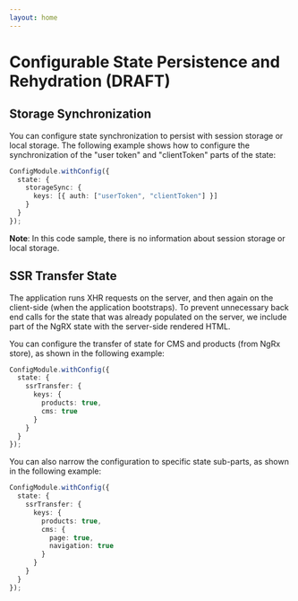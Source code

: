 ```yaml
---
layout: home
---
```


# Configurable State Persistence and Rehydration (DRAFT)

## Storage Synchronization

You can configure state synchronization to persist with session storage or local storage. The following example shows how to configure the synchronization of the "user token" and "clientToken" parts of the state:

```typescript
ConfigModule.withConfig({
  state: {
    storageSync: {
      keys: [{ auth: ["userToken", "clientToken"] }]
    }
  }
});
```

**Note**: In this code sample, there is no information about session storage or local storage.

## SSR Transfer State

The application runs XHR requests on the server, and then again on the client-side (when the application bootstraps). To prevent unnecessary back end calls for the state that was already populated on the server, we include part of the NgRX state with the server-side rendered HTML.

You can configure the transfer of state for CMS and products (from NgRx store), as shown in the following example:

```typescript
ConfigModule.withConfig({
  state: {
    ssrTransfer: {
      keys: {
        products: true,
        cms: true
      }
    }
  }
});
```

You can also narrow the configuration to specific state sub-parts, as shown in the following example:

```typescript
ConfigModule.withConfig({
  state: {
    ssrTransfer: {
      keys: {
        products: true,
        cms: {
          page: true,
          navigation: true
        }
      }
    }
  }
});
```
